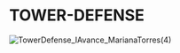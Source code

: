# TOWER-DEFENSE
![TowerDefense_IAvance_MarianaTorres(4)](https://github.com/user-attachments/assets/b52be377-6272-49e7-b022-328bfb8baa43)

